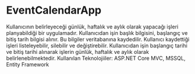 # EventCalendarApp
Kullanıcının belirleyeceği günlük, haftalık ve aylık olarak yapacağı işleri planyabildiği bir uygulamadır. 
Kullanıcıdan işin başlık bilgisini, başlangıç ve bitiş tarih bilgisi alınır. Bu  bilgiler veritabanına kaydedilir. 
Kullanıcı kaydettiği işleri listeleyebilir, silebilir ve değiştirebilir.
Kullanıcıdan işin başlangıç tarihi ve bitiş tarihi alınarak işlerin günlük, haftalık ve aylık olarak belirlenebilmektedir. 
Kullanılan Teknolojiiler: ASP.NET Core MVC, MSSQL, Entity Framework
